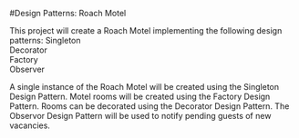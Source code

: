 #Design Patterns: Roach Motel

This project will create a Roach Motel implementing the following design patterns:
Singleton </br>
Decorator </br>
Factory </br>
Observer </br>

A single instance of the Roach Motel will be created using the Singleton Design Pattern.
Motel rooms will be created using the Factory Design Pattern.
Rooms can be decorated using the Decorator Design Pattern. 
The Observor Design Pattern will be used to notify pending guests of new vacancies. 